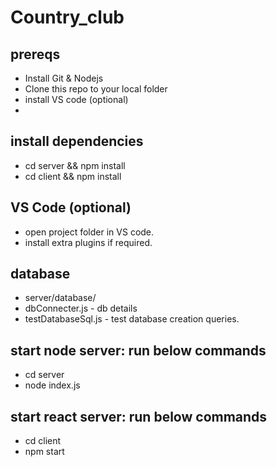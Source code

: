 # Country_club

## prereqs
- Install Git & Nodejs
- Clone this repo to your local folder
- install VS code (optional)
- 

## install dependencies
- cd server && npm install
- cd client && npm install

## VS Code (optional)
- open project folder in VS code. 
- install extra plugins if required.

## database
 - server/database/
 - dbConnecter.js - db details
 - testDatabaseSql.js - test database creation queries.

## start node server: run below commands
- cd server
- node index.js

## start react server: run below commands
- cd client
- npm start


